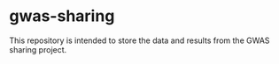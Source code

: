 # gwas-sharing

This repository is intended to store the data and results from the GWAS sharing project.
